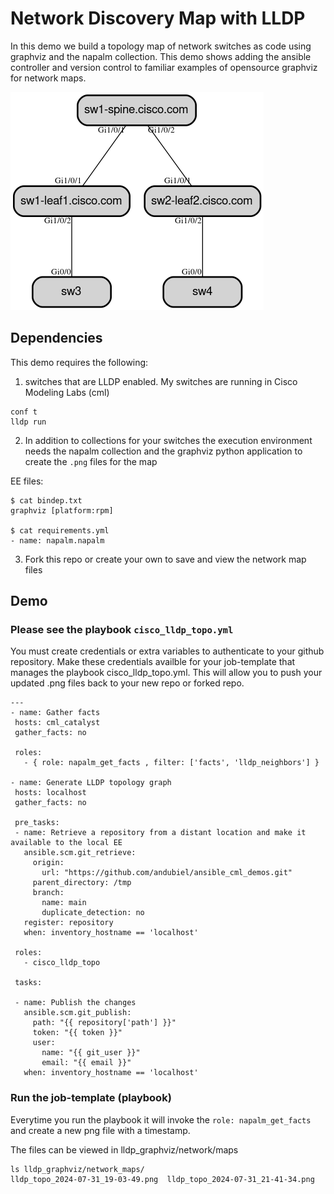 # Network Discovery Map with LLDP
In this demo we build a topology map of network switches as code using graphviz and the napalm collection. This demo shows adding the ansible controller and version control to familiar examples of opensource graphviz for network maps.

![example](images/example.png)


## Dependencies 
This demo requires the following:
 1. switches that are LLDP enabled. My switches are running in Cisco Modeling Labs (cml)
 ~~~
 conf t
 lldp run
 ~~~
 2. In addition to collections for your switches the execution environment needs the napalm collection and the graphviz python application to create the `.png` files for the map

EE files:
 ~~~
 $ cat bindep.txt
graphviz [platform:rpm]

 $ cat requirements.yml
 - name: napalm.napalm
~~~
 3. Fork this repo or create your own to save and view the network map files
 
 ## Demo

 ### Please see the playbook `cisco_lldp_topo.yml`

 You must create credentials or extra variables to authenticate to your github repository. Make these credentials availble for your job-template that manages the playbook cisco_lldp_topo.yml. This will allow you to push your updated .png files back to your new repo or forked repo.

 ~~~
 ---
- name: Gather facts
  hosts: cml_catalyst
  gather_facts: no

  roles:
    - { role: napalm_get_facts , filter: ['facts', 'lldp_neighbors'] } 

- name: Generate LLDP topology graph
  hosts: localhost
  gather_facts: no

  pre_tasks:
  - name: Retrieve a repository from a distant location and make it available to the local EE
    ansible.scm.git_retrieve:
      origin:
        url: "https://github.com/andubiel/ansible_cml_demos.git"
      parent_directory: /tmp
      branch:
        name: main
        duplicate_detection: no
    register: repository
    when: inventory_hostname == 'localhost'

  roles:
    - cisco_lldp_topo
  
  tasks:

  - name: Publish the changes
    ansible.scm.git_publish:
      path: "{{ repository['path'] }}"
      token: "{{ token }}"
      user:
        name: "{{ git_user }}"
        email: "{{ email }}"
    when: inventory_hostname == 'localhost'
~~~

### Run the job-template (playbook)
Everytime you run the playbook it will invoke the `role: napalm_get_facts` and create a new png file with a timestamp.

The files can be viewed in lldp_graphviz/network/maps

~~~
ls lldp_graphviz/network_maps/
lldp_topo_2024-07-31_19-03-49.png  lldp_topo_2024-07-31_21-41-34.png
~~~


 